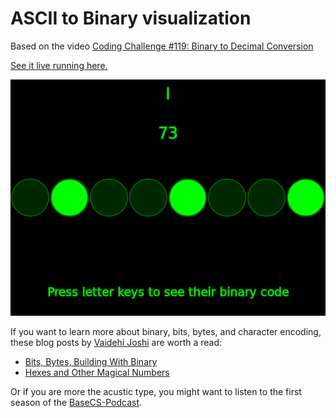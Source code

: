 # ASCII to Binary visualization

Based on the video [Coding Challenge #119: Binary to Decimal Conversion](https://thecodingtrain.com/CodingChallenges/119-binary-decimal-conversion.html)


[See it live running here.](https://doxanthropos.github.io/sketchbook/2018102301/)

[![Screenshot](asciiToBinary.png "a screenshot of the running sketch")](https://doxanthropos.github.io/sketchbook/2018102301/)

If you want to learn more about binary, bits, bytes, and character encoding, these blog posts by [Vaidehi Joshi](https://medium.com/@vaidehijoshi) are worth a read:

* [Bits, Bytes, Building With Binary](https://medium.com/basecs/bits-bytes-building-with-binary-13cb4289aafa)
* [Hexes and Other Magical Numbers](https://medium.com/basecs/hexs-and-other-magical-numbers-9785bc26b7ee)

Or if you are more the acustic type, you might want to listen to the first season of the [BaseCS-Podcast](https://www.codenewbie.org/basecs).
